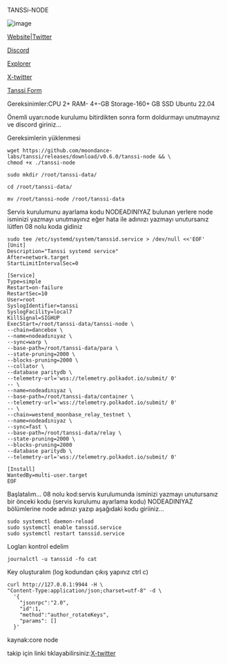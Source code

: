  TANSSi-NODE

        

![image](https://github.com/muratyazar501/TANSS--NODE/assets/136369047/13951c36-baea-4208-a549-a23bb6e1a546)


 
           


[Website](https://www.tanssi.network/)|[Twitter](https://twitter.com/TanssiNetwork)

[Discord](https://discord.gg/WMxTM2fQkr)

[Explorer](https://polkadot.js.org/apps/?rpc=wss://fraa-dancebox-rpc.a.dancebox.tanssi.network#/extrinsics)
     
[X-twitter](https://twitter.com/TanssiNetwork)

[Tanssi Form](https://www.tanssi.network/block-producer-form)


Gereksinimler:CPU	2+ RAM-	4+-GB Storage-160+ GB SSD Ubuntu 22.04


Önemli uyarı:node kurulumu bitirdikten sonra form doldurmayı unutmayınız ve discord giriniz...



Gereksimlerin yüklenmesi

```shell
wget https://github.com/moondance-labs/tanssi/releases/download/v0.6.0/tanssi-node && \
chmod +x ./tanssi-node

sudo mkdir /root/tanssi-data/

cd /root/tanssi-data/

mv /root/tanssi-node /root/tanssi-data

```

Servis kurulumunu ayarlama kodu NODEADINIYAZ bulunan yerlere node isminizi yazmayı unutmayınız eğer hata ile adınıızı yazmayı unutursanız lütfen 08 nolu koda gidiniz

```shell
sudo tee /etc/systemd/system/tanssid.service > /dev/null <<'EOF'
[Unit]
Description="Tanssi systemd service"
After=network.target
StartLimitIntervalSec=0

[Service]
Type=simple
Restart=on-failure
RestartSec=10
User=root
SyslogIdentifier=tanssi
SyslogFacility=local7
KillSignal=SIGHUP
ExecStart=/root/tanssi-data/tanssi-node \
--chain=dancebox \
--name=nodeadınıyaz \
--sync=warp \
--base-path=/root/tanssi-data/para \
--state-pruning=2000 \
--blocks-pruning=2000 \
--collator \
--database paritydb \
--telemetry-url='wss://telemetry.polkadot.io/submit/ 0' 
-- \
--name=nodeadınıyaz \
--base-path=/root/tanssi-data/container \
--telemetry-url='wss://telemetry.polkadot.io/submit/ 0' 
-- \
--chain=westend_moonbase_relay_testnet \
--name=nodeadınıyaz \
--sync=fast \
--base-path=/root/tanssi-data/relay \
--state-pruning=2000 \
--blocks-pruning=2000 
--database paritydb \
--telemetry-url='wss://telemetry.polkadot.io/submit/ 0' 

[Install]
WantedBy=multi-user.target
EOF
```

Başlatalım...
08 nolu kod:servis kurulumunda isminizi yazmayı unutursanız bir önceki kodu (servis kurulumu ayarlama kodu) NODEADINIYAZ bölümlerine node adınızı yazıp aşağıdaki kodu giriiniz...

 
```shell
sudo systemctl daemon-reload
sudo systemctl enable tanssid.service
sudo systemctl restart tanssid.service
```


Logları kontrol edelim 

```shell
journalctl -u tanssid -fo cat
```

Key oluşturalım (log kodundan çıkış yapınız ctrl c)


```shell
curl http://127.0.0.1:9944 -H \
"Content-Type:application/json;charset=utf-8" -d \
  '{
    "jsonrpc":"2.0",
    "id":1,
    "method":"author_rotateKeys",
    "params": []
  }'
```

kaynak:core node

takip için linki tıklayabilirsiniz:[X-twitter](https://twitter.com/BerraVolkan)

